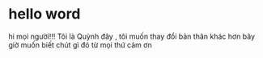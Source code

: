 # hello word 
hi  mọi người!!!
Tôi là Quỳnh đây , tôi muốn thay đổi bản thân khác hơn bây giờ muốn biết chút gì đó từ mọi thứ
cảm ơn
